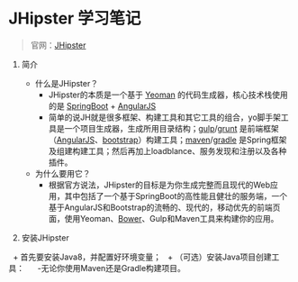 # JHipster 学习笔记

> 官网：[JHipster](https://jhipster.github.io/ "JHipster官网") 

1. 简介

   - 什么是JHipster？
     - JHipster的本质是一个基于 [Yeoman](http://yeoman.io/ "Yeoman官网") 的代码生成器，核心技术栈使用的是 [SpringBoot](http://projects.spring.io/spring-boot/ "springboot官网") + [AngularJS](https://angularjs.org/ "AngularJS官网")
     - 简单的说JH就是很多框架、构建工具和其它工具的组合，yo脚手架工具是一个项目生成器，生成所用目录结构；[gulp](http://gulpjs.com/ "gulp官网")/[grunt](http://www.gruntjs.net/ 'grunt官网') 是前端框架（[AngularJS](https://angularjs.org/ "AngularJS官网")、[bootstrap](http://getbootstrap.com/ "bootstrap官网")）构建工具；[maven](http://maven.apache.org/ "maven官网")/[gradle](https://gradle.org/ "gradle官网") 是Spring框架及组建构建工具；然后再加上loadblance、服务发现和注册以及各种插件。
   - 为什么要用它？
     - 根据官方说法，JHipster的目标是为你生成完整而且现代的Web应用，其中包括了一个基于SpringBoot的高性能且健壮的服务端，一个基于AngularJS和Bootstrap的流畅的、现代的，移动优先的前端页面，使用Yeoman、[Bower](https://bower.io/ "Bower官网")、Gulp和Maven工具来构建你的应用。

2. 安装JHipster

   + 首先要安装Java8，并配置好环境变量；
   + （可选）安装Java项目创建工具：
      -无论你使用Maven还是Gradle构建项目。
